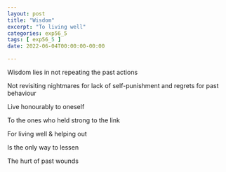 ```yaml
---
layout: post
title: "Wisdom"
excerpt: "To living well"
categories: exp56_5
tags: [ exp56_5 ]
date: 2022-06-04T00:00:00-00:00

---
```


Wisdom lies in not repeating the past actions

Not revisiting nightmares for lack of self-punishment and regrets for past behaviour

Live honourably to oneself

To the ones who held strong to the link

For living well & helping out

Is the only way to lessen

The hurt of past wounds
